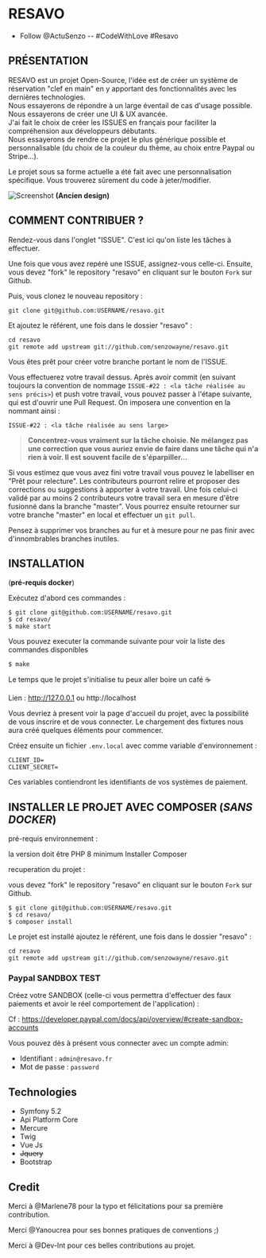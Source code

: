 # RESAVO
- Follow @ActuSenzo -- #CodeWithLove #Resavo

## PRÉSENTATION

RESAVO est un projet Open-Source, l'idée est de créer un système de réservation "clef en main" en y apportant des fonctionnalités avec les dernières technologies.<br>
Nous essayerons de répondre à un large éventail de cas d'usage possible. Nous essayerons de créer une UI & UX avancée.<br>
J'ai fait le choix de créer les ISSUES en français pour faciliter la compréhension aux développeurs débutants.<br>
Nous essayerons de rendre ce projet le plus générique possible et personnalisable (du choix de la couleur du thème, au choix entre Paypal ou Stripe…).

Le projet sous sa forme actuelle a été fait avec une personnalisation spécifique. Vous trouverez sûrement du code à jeter/modifier.

![Screenshot](screenshots/resa.png)
__(Ancien design)__

## COMMENT CONTRIBUER ?

Rendez-vous dans l'onglet "ISSUE". C'est ici qu'on liste les tâches à effectuer.

Une fois que vous avez repéré une ISSUE, assignez-vous celle-ci.
Ensuite, vous devez "fork" le repository "resavo" en cliquant sur le bouton `Fork` sur Github.

Puis, vous clonez le nouveau repository :

```
git clone git@github.com:USERNAME/resavo.git
``` 

Et ajoutez le référent, une fois dans le dossier "resavo" :

```
cd resavo
git remote add upstream git://github.com/senzowayne/resavo.git
```

Vous êtes prêt pour créer votre branche portant le nom de l'ISSUE.

Vous effectuerez votre travail dessus. Après avoir commit 
(en suivant toujours la convention de nommage ```ISSUE-#22 : <la tâche réalisée au sens précis>```) et push votre travail, vous pouvez passer à l'étape suivante, qui est d'ouvrir une Pull Request. On imposera une convention en la nommant ainsi :

`ISSUE-#22 : <la tâche réalisée au sens large>`

> **Concentrez-vous vraiment sur la tâche choisie. Ne mélangez pas une correction que vous auriez envie de faire dans une tâche qui n'a rien à voir.
> Il est souvent facile de s'éparpiller…**

Si vous estimez que vous avez fini votre travail vous pouvez le labelliser en "Prêt pour relecture".
Les contributeurs pourront relire et proposer des corrections ou suggestions à apporter à votre travail.
Une fois celui-ci validé par au moins 2 contributeurs votre travail sera en mesure d'être fusionné dans la branche "master".
Vous pourrez ensuite retourner sur votre branche "master" en local et effectuer un `git pull`.

Pensez à supprimer vos branches au fur et à mesure pour ne pas finir avec d'innombrables branches inutiles.

## INSTALLATION
(__pré-requis docker__)

Exécutez d'abord ces commandes :

```
$ git clone git@github.com:USERNAME/resavo.git
$ cd resavo/
$ make start
```

Vous pouvez executer la commande suivante pour voir la liste des commandes disponibles
```
$ make
```
Le temps que le projet s'initialise tu peux aller boire un café ☕️  

Lien : http://127.0.0.1 ou http://localhost

Vous devriez à present voir la page d'accueil du projet, avec la possibilité de vous inscrire et de vous connecter.
Le chargement des fixtures nous aura créé quelques éléments pour commencer.

Créez ensuite un fichier `.env.local` avec comme variable d'environnement :

```
CLIENT_ID=
CLIENT_SECRET=
```

Ces variables contiendront les identifiants de vos systèmes de paiement.

## INSTALLER LE PROJET AVEC COMPOSER (_SANS DOCKER_)

pré-requis  environnement :

la version doit être PHP 8 minimum
Installer Composer 

recuperation du projet :

vous devez "fork" le repository "resavo" en cliquant sur le bouton `Fork` sur Github.
```
$ git clone git@github.com:USERNAME/resavo.git
$ cd resavo/
$ composer install
```
Le projet est installé  ajoutez le référent, une fois dans le dossier "resavo" :

```
cd resavo
git remote add upstream git://github.com/senzowayne/resavo.git
```

### Paypal SANDBOX TEST

Créez votre SANDBOX (celle-ci vous permettra d'effectuer des faux paiements et avoir le réel comportement de l'application) :

Cf : https://developer.paypal.com/docs/api/overview/#create-sandbox-accounts

Vous pouvez dès à présent vous connecter avec un compte admin:

* Identifiant : `admin@resavo.fr`
* Mot de passe : `password`

## Technologies

* Symfony 5.2
* Api Platform Core
* Mercure
* Twig
* Vue Js
* ~~Jquery~~
* Bootstrap

## Credit

Merci à @Marlene78 pour la typo et félicitations pour sa première contribution.

Merci @Yanoucrea pour ses bonnes pratiques de conventions ;)

Merci à @Dev-Int pour ces belles contributions au projet.
